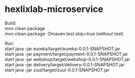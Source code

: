 # hexlixlab-microservice

Build:<br>
mvn clean package<br>
mvn clean package -Dmaven.test.skip=true (without test)<br>

Run:<br>
start java -jar eureka/target/eureka-0.0.1-SNAPSHOT.jar<br>
start java -jar payment/target/payment-0.0.1-SNAPSHOT.jar<br>
start java -jar webshop/target/webshop-0.0.1-SNAPSHOT.jar<br>
start java -jar delivery/target/delivery-0.0.1-SNAPSHOT.jar<br>
start java -jar zuul/target/zuul-0.0.1-SNAPSHOT.jar<br>
